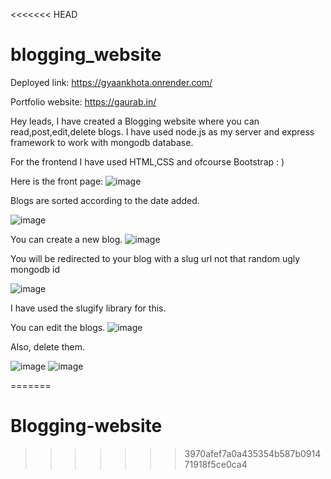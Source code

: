 <<<<<<< HEAD
# blogging_website

Deployed link: https://gyaankhota.onrender.com/

Portfolio website: https://gaurab.in/


Hey leads, I have created a Blogging website where you can read,post,edit,delete blogs.
I have used node.js as my server and express framework to work with mongodb database.

For the frontend I have used HTML,CSS and ofcourse Bootstrap : )

Here is the front page:
![image](https://user-images.githubusercontent.com/93596846/228004562-77451bdf-d509-4843-9a2f-cd86b2aed561.png)



Blogs are sorted according to the date added.

![image](https://user-images.githubusercontent.com/93596846/228004585-baf378d2-577e-4ee6-adbd-073567cd6174.png)

You can create a new blog.
![image](https://user-images.githubusercontent.com/93596846/228004635-3bd05ed0-5248-4d9e-b588-57b2b26d9200.png)



You will be redirected to your blog with a slug url not that random ugly mongodb id

![image](https://user-images.githubusercontent.com/93596846/228004694-21e60e21-1ac1-43f6-aff3-43cfa15bcb53.png)


I have used the slugify library for this.

You can edit the blogs.
![image](https://user-images.githubusercontent.com/93596846/228004732-174e3c0b-5e8b-4840-8e81-dbc414beaba9.png)

Also, delete them.

![image](https://user-images.githubusercontent.com/93596846/228004769-2425c80e-510c-4364-be46-1b998d85c478.png)
![image](https://user-images.githubusercontent.com/93596846/228004788-8557a51f-4d8a-43b7-882c-4f2b19d4f905.png)




=======
# Blogging-website
>>>>>>> 3970afef7a0a435354b587b091471918f5ce0ca4
